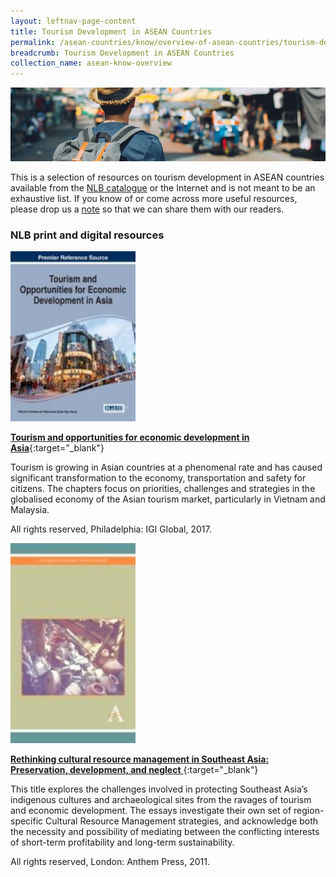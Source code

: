 ```yaml
---
layout: leftnav-page-content
title: Tourism Development in ASEAN Countries
permalink: /asean-countries/know/overview-of-asean-countries/tourism-development-in-asean/
breadcrumb: Tourism Development in ASEAN Countries
collection_name: asean-know-overview
---
```


<img src="/images/asean-countries/Tourism-in-ASEAN.jpg" alt="Tourism guide banner" style="width:800px;" />

 This is a selection of resources on tourism development in ASEAN countries available from the [NLB catalogue](http://catalogue.nlb.gov.sg/) or the Internet and is not meant to be an exhaustive list. If you know of or come across more useful resources, please drop us a [note](http://www.eyeonasia.sg/contact/) so that we can share them with our readers. 

### **NLB print and digital resources**

<img src="/images/book-covers/Tourism-and-opportunities-for-economic-development-in-Asia.jpg" style="width:200px;" />

[**Tourism and opportunities for economic development in Asia**](http://eservice.nlb.gov.sg/item_holding.aspx?bid=202899676){:target="_blank"}

Tourism is growing in Asian countries at a phenomenal rate and has caused significant transformation to the economy, transportation and safety for citizens. The chapters focus on priorities, challenges and strategies in the globalised economy of the Asian tourism market, particularly in Vietnam and Malaysia.

All rights reserved, Philadelphia: IGI Global, 2017.

<img src="/images/book-covers/Rethinking-cultural-resource-management-in-Southeast-Asia.jpg" style="width:200px;" />

[**Rethinking cultural resource management in Southeast Asia: Preservation, development, and neglect** ](http://eservice.nlb.gov.sg/item_holding.aspx?bid=14500035){:target="_blank"}

This title explores the challenges involved in protecting Southeast Asia’s indigenous cultures and archaeological sites from the ravages of tourism and economic development. The essays investigate their own set of region-specific Cultural Resource Management strategies, and acknowledge both the necessity and possibility of mediating between the conflicting interests of short-term profitability and long-term sustainability.

All rights reserved, London: Anthem Press, 2011.